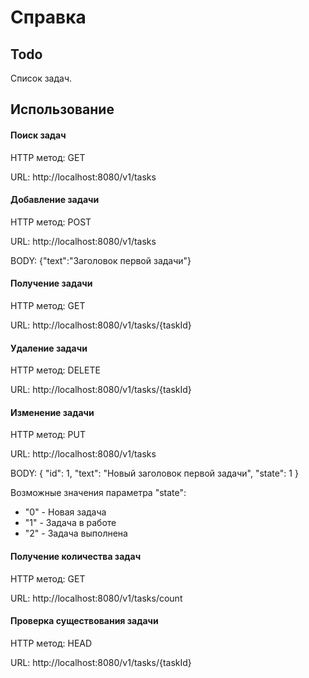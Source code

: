 # Справка
## Todo
Список задач.

## Использование
#### Поиск задач
HTTP метод: GET

URL: http://localhost:8080/v1/tasks

#### Добавление задачи
HTTP метод: POST

URL: http://localhost:8080/v1/tasks

BODY: {"text":"Заголовок первой задачи"}

#### Получение задачи
HTTP метод: GET

URL: http://localhost:8080/v1/tasks/{taskId}

#### Удаление задачи
HTTP метод: DELETE

URL: http://localhost:8080/v1/tasks/{taskId}

#### Изменение задачи
HTTP метод: PUT

URL: http://localhost:8080/v1/tasks

BODY:
{
    "id": 1, 
    "text": "Новый заголовок первой задачи",
    "state": 1
}

Возможные значения параметра "state":
* "0" - Новая задача
* "1" - Задача в работе
* "2" - Задача выполнена

#### Получение количества задач
HTTP метод: GET

URL: http://localhost:8080/v1/tasks/count

#### Проверка существования задачи
HTTP метод: HEAD

URL: http://localhost:8080/v1/tasks/{taskId}


